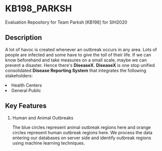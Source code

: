 # KB198_PARKSH
Evaluation Repository for Team Parksh [KB198] for SIH2020

## Description
A lot of havoc is created whenever an outbreak occurs in any area. Lots of people are infected and some have to give the toll of their life.
If we can know beforehand and take measures on a small scale, maybe we can prevent a disaster. Hence there's <b>DiseaseX</b>. <b>DiseaseX</b> is one stop unified consolidated <b>Disease Reporting System</b> that integrates the following stakeholders:
<li> Health Centers
<li> General Public

## Key Features

<ol> 
<li>Human and Animal Outbreaks

The blue circles represent animal outbreak regions here and orange circles represent human outbreak regions here. We process the data entering our databases on server side and identify outbreak regions using machine learning techniques.
